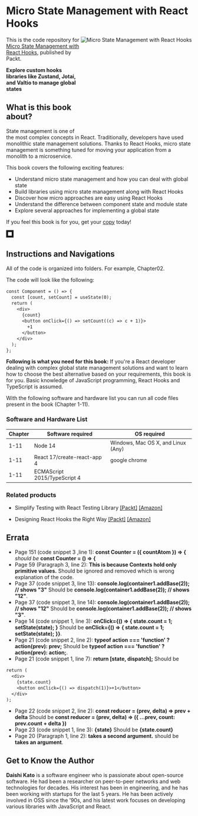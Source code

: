 # Micro State Management with React Hooks

<a href="https://www.packtpub.com/product/micro-state-management-with-react-hooks/9781801812375"><img src="https://static.packt-cdn.com/products/9781801812375/cover/smaller" alt="Micro State Management with React Hooks" height="256px" align="right"></a>

This is the code repository for [Micro State Management with React Hooks](https://www.packtpub.com/product/micro-state-management-with-react-hooks/9781801812375), published by Packt.

**Explore custom hooks libraries like Zustand, Jotai, and Valtio to manage global states**

## What is this book about?
State management is one of the most complex concepts in React. Traditionally, developers have used monolithic state management solutions. Thanks to React Hooks, micro state management is something tuned for moving your application from a monolith to a microservice.

This book covers the following exciting features: 
* Understand micro state management and how you can deal with global state
* Build libraries using micro state management along with React Hooks
* Discover how micro approaches are easy using React Hooks
* Understand the difference between component state and module state
* Explore several approaches for implementing a global state

If you feel this book is for you, get your [copy](https://www.amazon.com/dp/1801812373) today!

<a href="https://www.packtpub.com/?utm_source=github&utm_medium=banner&utm_campaign=GitHubBanner"><img src="https://raw.githubusercontent.com/PacktPublishing/GitHub/master/GitHub.png" 
alt="https://www.packtpub.com/" border="5" /></a>


## Instructions and Navigations
All of the code is organized into folders. For example, Chapter02.

The code will look like the following:
```
const Component = () => {
  const [count, setCount] = useState(0);
  return (
    <div>
      {count}
      <button onClick={() => setCount((c) => c + 1)}>
        +1
      </button>
    </div>
  );
};

```

**Following is what you need for this book:**
If you're a React developer dealing with complex global state management solutions and want to learn how to choose the best alternative based on your requirements, this book is for you. Basic knowledge of JavaScript programming, React Hooks and TypeScript is assumed.

With the following software and hardware list you can run all code files present in the book (Chapter 1-11).

### Software and Hardware List

| Chapter  | Software required                   | OS required                        |
| -------- | ------------------------------------| -----------------------------------|
| 1-11        |            Node 14                          | Windows, Mac OS X, and Linux (Any) |
| 1-11        | React 17/create-react-app 4             | google chrome |
| 1-11       | ECMAScript 2015/TypeScript 4             |  |

### Related products <Other books you may enjoy>
* Simplify Testing with React Testing Library [[Packt]](https://www.packtpub.com/product/simplify-testing-with-react-testing-library/9781800564459) [[Amazon]](https://www.amazon.com/dp/1800564457)

* Designing React Hooks the Right Way [[Packt]](https://www.packtpub.com/product/designing-react-hooks-the-right-way/9781803235950) [[Amazon]](https://www.amazon.com/dp/1803235950)
  
## Errata  
 * Page 151 (code snippet 3 ,line 1):  **const Counter = ({ countAtom }) => {** _should be_ **const Counter = () => {**
 * Page 59 (Paragraph 3, line 2): **This is because Contexts hold only primitive values.** Should be ignored and removed which is wrong explanation of the code.
 * Page 37 (code snippet 3, line 13): **console.log(container1.addBase(2)); // shows "3"** Should be **console.log(container1.addBase(2)); // shows "12"**.
 * Page 37 (code snippet 3, line 14): **console.log(container1.addBase(2)); // shows "12"** Should be **console.log(container1.addBase(2)); // shows "3"**.
 * Page 14 (code snippet 1, line 3): **onClick={() => { state.count = 1; setState(state); }** Should be **onClick={() => { state.count = 1; setState(state); }}**.
 * Page 21 (code snippet 2, line 2): **typeof action === 'function' ? action(prev): prev;** Should be **typeof action === 'function' ? action(prev): action;**.
 * Page 21 (code snippet 1, line 7): **return [state, dispatch];** Should be 
  ```
  return (
    <div>
      {state.count}
      <button onClick={() => dispatch(1)}>+1</button>
    </div>
  );
  ```
 * Page 22 (code snippet 2, line 2): **const reducer = (prev, delta) => prev + delta** Should be **const reducer = (prev, delta) => ({ ...prev, count: prev.count + delta })**
 * Page 23 (code snippet 1, line 3): **{state}** Should be **{state.count}**
 * Page 20 (Paragraph 1, line 2): **takes a second argument.** should be **takes an argument**. 

## Get to Know the Author
**Daishi Kato**
is a software engineer who is passionate about open-source software. He had been a researcher on peer-to-peer networks and web technologies for decades. His interest has been in engineering, and he has been working with startups for the last 5 years. He has been actively involved in OSS since the ’90s, and his latest work focuses on developing various libraries with JavaScript and React.
